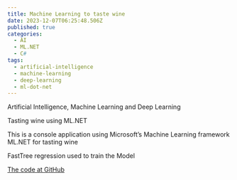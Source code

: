 ```yaml
---
title: Machine Learning to taste wine
date: 2023-12-07T06:25:48.506Z
published: true
categories:
  - AI
  - ML.NET
  - C#
tags:
  - artificial-intelligence
  - machine-learning
  - deep-learning
  - ml-dot-net
---
```


Artificial Intelligence, Machine Learning and Deep Learning

Tasting wine using ML.NET

This is a console application using Microsoft’s Machine Learning framework ML.NET for tasting wine

FastTree regression used to train the Model

<a href="https://github.com/persteenolsen/WineML" target="_blank">The code at GitHub</a>






